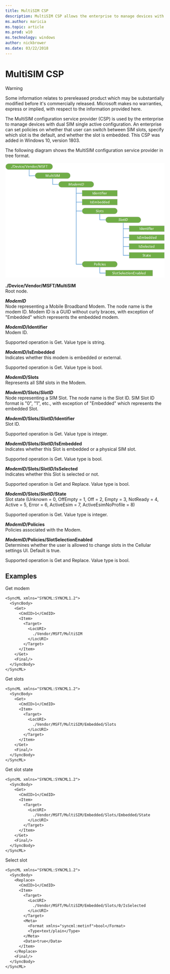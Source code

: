```yaml
---
title: MultiSIM CSP
description: MultiSIM CSP allows the enterprise to manage devices with dual SIM single active configuration.
ms.author: maricia
ms.topic: article
ms.prod: w10
ms.technology: windows
author: nickbrower
ms.date: 03/22/2018
---
```


# MultiSIM CSP 

> [!WARNING]
> Some information relates to prereleased product which may be substantially modified before it's commercially released. Microsoft makes no warranties, express or implied, with respect to the information provided here.

The MultiSIM configuration service provider (CSP) is used by the enterprise to manage devices with dual SIM single active configuration. An enterprise can set policies on whether that user can switch between SIM slots, specify which slot is the default, and whether the slot is embedded. This CSP was added in Windows 10, version 1803.


The following diagram shows the MultiSIM configuration service provider in tree format.

![MultiSIM CSP diagram](images/provisioning-csp-multisim.png) 

<a href="" id="multisim"></a>**./Device/Vendor/MSFT/MultiSIM**  
Root node.

<a href="" id="modemid"></a>**_ModemID_**  
Node representing a Mobile Broadband Modem. The node name is the modem ID. Modem ID is a GUID without curly braces, with exception of "Embedded" which represents the embedded modem.

<a href="" id="modemid-identifier"></a>**_ModemID_/Identifier**  
Modem ID.

Supported operation is Get. Value type is string.

<a href="" id="modemid-isembedded"></a>**_ModemID_/IsEmbedded**  
Indicates whether this modem is embedded or external.

Supported operation is Get. Value type is bool.

<a href="" id="modemid-slots"></a>**_ModemID_/Slots**  
Represents all SIM slots in the Modem.

<a href="" id="modemid-slots-slotid"></a>**_ModemID_/Slots/_SlotID_**  
Node representing a SIM Slot. The node name is the Slot ID. SIM Slot ID format is "0", "1", etc., with exception of "Embedded" which represents the embedded Slot.

<a href="" id="modemid-slots-slotid-identifier"></a>**_ModemID_/Slots/_SlotID_/Identifier**  
Slot ID.

Supported operation is Get. Value type is integer.

<a href="" id="modemid-slots-slotid-isembedded"></a>**_ModemID_/Slots/_SlotID_/IsEmbedded**  
Indicates whether this Slot is embedded or a physical SIM slot.

Supported operation is Get. Value type is bool.

<a href="" id="modemid-slots-slotid-isselected"></a>**_ModemID_/Slots/_SlotID_/IsSelected**  
Indicates whether this Slot is selected or not.

Supported operation is Get and Replace. Value type is bool.

<a href="" id="modemid-slots-slotid-state"></a>**_ModemID_/Slots/_SlotID_/State**  
Slot state (Unknown = 0, OffEmpty = 1, Off = 2, Empty = 3, NotReady = 4, Active = 5, Error = 6, ActiveEsim = 7, ActiveEsimNoProfile = 8)

Supported operation is Get. Value type is integer.

<a href="" id="modemid-policies"></a>**_ModemID_/Policies**  
Policies associated with the Modem.

<a href="" id="modemid-policies-slotselectionenabled"></a>**_ModemID_/Policies/SlotSelectionEnabled**  
Determines whether the user is allowed to change slots in the Cellular settings UI. Default is true.

Supported operation is Get and Replace. Value type is bool.

## Examples

Get modem
``` syntax
<SyncML xmlns="SYNCML:SYNCML1.2">
  <SyncBody>
    <Get>
      <CmdID>1</CmdID>
      <Item>
        <Target>
          <LocURI>
            ./Vendor/MSFT/MultiSIM
          </LocURI>
        </Target>
      </Item>
    </Get>
    <Final/> 
  </SyncBody>
</SyncML>
```

Get slots
``` syntax
<SyncML xmlns="SYNCML:SYNCML1.2">
  <SyncBody>
    <Get>
      <CmdID>1</CmdID>
      <Item>
        <Target>
          <LocURI>
            ./Vendor/MSFT/MultiSIM/Embedded/Slots
          </LocURI>
        </Target>
      </Item>
    </Get>
    <Final/> 
  </SyncBody>
</SyncML>
```

Get slot state
``` syntax
<SyncML xmlns="SYNCML:SYNCML1.2">
  <SyncBody>
    <Get>
      <CmdID>1</CmdID>
      <Item>
        <Target>
          <LocURI>
            ./Vendor/MSFT/MultiSIM/Embedded/Slots/Embedded/State
          </LocURI>
        </Target>
      </Item>
    </Get>
    <Final/> 
  </SyncBody>
</SyncML>
```

Select slot
``` syntax
<SyncML xmlns="SYNCML:SYNCML1.2">
  <SyncBody>
    <Replace>
      <CmdID>1</CmdID>
      <Item>
        <Target>
          <LocURI>
            ./Vendor/MSFT/MultiSIM/Embedded/Slots/0/IsSelected
          </LocURI>
        </Target>
        <Meta>
          <Format xmlns="syncml:metinf">bool</Format>
          <Type>text/plain</Type>
        </Meta>
        <Data>true</Data>
      </Item>
    </Replace>
    <Final/> 
  </SyncBody>
</SyncML>
```